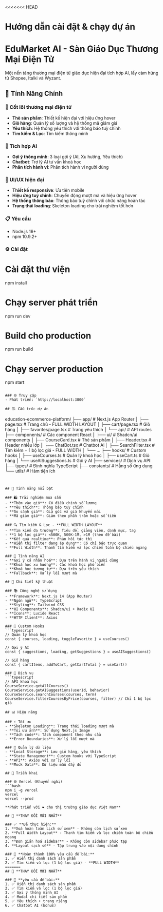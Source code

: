<<<<<<< HEAD
# Hướng dẫn cài đặt & chạy dự án
# EduMarket AI - Sàn Giáo Dục Thương Mại Điện Tử

Một nền tảng thương mại điện tử giáo dục hiện đại tích hợp AI, lấy cảm hứng từ Shopee, Italki và Wyzant.

## 🎯 Tính Năng Chính

### 🛒 **Cốt lõi thương mại điện tử**
- **Thẻ sản phẩm**: Thiết kế hiện đại với hiệu ứng hover
- **Giỏ hàng**: Quản lý số lượng và hệ thống mã giảm giá
- **Yêu thích**: Hệ thống yêu thích với thông báo tuỳ chỉnh
- **Tìm kiếm & Lọc**: Tìm kiếm thông minh

### 🤖 **Tích hợp AI**
- **Gợi ý thông minh**: 3 loại gợi ý (AI, Xu hướng, Yêu thích)
- **Chatbot**: Trợ lý AI tư vấn khoá học
- **Phân tích hành vi**: Phân tích hành vi người dùng

### 🎨 **UI/UX hiện đại**
- **Thiết kế responsive**: Ưu tiên mobile
- **Hiệu ứng tuỳ chỉnh**: Chuyển động mượt mà và hiệu ứng hover
- **Hệ thống thông báo**: Thông báo tuỳ chỉnh với chức năng hoàn tác
- **Trạng thái loading**: Skeleton loading cho trải nghiệm tốt hơn

### 📋 Yêu cầu
- Node.js 18+
- npm 10.9.2+

### ⚙️ Cài đặt

# Cài đặt thư viện
 npm install

# Chạy server phát triển
 npm run dev

# Build cho production
 npm run build

# Chạy server production
 npm start
```

### 🌐 Truy cập
- Phát triển: `http://localhost:3000`

## 🏗️ Cấu trúc dự án

```
education-ecommerce-platform/
├── app/                     # Next.js App Router
│   ├── page.tsx            # Trang chủ - FULL WIDTH LAYOUT
│   ├── cart/page.tsx       # Giỏ hàng
│   ├── favorites/page.tsx  # Trang yêu thích
│   └── api/                # API routes
├── components/             # Các component React
│   ├── ui/                 # Shadcn/ui components
│   ├── CourseCard.tsx      # Thẻ sản phẩm
│   ├── Header.tsx          # Header nhiều lớp
│   ├── ChatBot.tsx         # Chatbot AI
│   ├── SearchFilter.tsx    # Tìm kiếm + 1 bộ lọc giá - FULL WIDTH
│   └── ...
├── hooks/                  # Custom hooks
│   ├── useCourses.ts       # Quản lý khoá học
│   ├── useCart.ts          # Giỏ hàng
│   └── useAISuggestions.ts # Gợi ý AI
├── services/               # Dịch vụ API
├── types/                  # Định nghĩa TypeScript
├── constants/              # Hằng số ứng dụng
└── utils/                  # Hàm tiện ích
```


## 🛒 Tính năng nổi bật

### 🛍️ Trải nghiệm mua sắm
- **Thêm vào giỏ**: Có điều chỉnh số lượng
- **Yêu thích**: Thông báo tuỳ chỉnh
- **So sánh giá**: Giá gốc và giá khuyến mãi
- **Mã giảm giá**: Giảm theo phần trăm hoặc số tiền

### 🔍 Tìm kiếm & Lọc - **FULL WIDTH LAYOUT**
- **Tìm kiếm đa trường**: Tiêu đề, giảng viên, danh mục, tag
- **1 bộ lọc giá**: <500K, 500K-1M, >1M (theo đề bài)
- **Kết quả realtime**: Phản hồi tức thì
- **Hiển thị filter đang áp dụng**: Có chỉ báo trực quan
- **Full Width**: Thanh tìm kiếm và lọc chiếm toàn bộ chiều ngang

### 🤖 Tính năng AI
- **Gợi ý cá nhân hoá**: Dựa trên hành vi người dùng
- **Khoá học xu hướng**: Các khoá học phổ biến
- **Khoá học tương tự**: Dựa trên yêu thích
- **Fallback**: Xử lý lỗi mượt mà

## 🔧 Chi tiết kỹ thuật

### 📚 Công nghệ sử dụng
- **Framework**: Next.js 14 (App Router)
- **Ngôn ngữ**: TypeScript
- **Styling**: Tailwind CSS
- **UI Components**: Shadcn/ui + Radix UI
- **Icons**: Lucide React
- **HTTP Client**: Axios

### 🎣 Custom Hooks
```typescript
// Quản lý khoá học
const { courses, loading, toggleFavorite } = useCourses()

// Gợi ý AI
const { suggestions, loading, getSuggestions } = useAISuggestions()

// Giỏ hàng
const { cartItems, addToCart, getCartTotal } = useCart()

### 🔧 Dịch vụ
```typescript
// API khoá học
CourseService.getAllCourses()
CourseService.getAISuggestions(userId, behavior)
CourseService.searchCourses(courses, term)
CourseService.filterCoursesByPrice(courses, filter) // Chỉ 1 bộ lọc giá

## 📊 Hiệu năng

### ⚡ Tối ưu
- **Skeleton Loading**: Trạng thái loading mượt mà
- **Tối ưu ảnh**: Sử dụng Next.js Image
- **Tách code**: Tách component theo nhu cầu
- **Error Boundaries**: Xử lý lỗi mượt mà

### 💾 Quản lý dữ liệu
- **Local Storage**: Lưu giỏ hàng, yêu thích
- **State Management**: Custom hooks với TypeScript
- **API**: Axios với xử lý lỗi
- **Mock Data**: Dữ liệu mẫu đầy đủ

## 🚀 Triển khai

### 🌐 Vercel (Khuyến nghị)
```bash
npm i -g vercel
vercel
vercel --prod

**Phát triển với ❤️ cho thị trường giáo dục Việt Nam**

## 🎯 **THAY ĐỔI MỚI NHẤT**

### ✅ **Đã thực hiện:**
1. **Xoá hoàn toàn Lịch sử xem** - Không còn lịch sử xem
2. **Full Width Layout** - Thanh tìm kiếm và lọc chiếm toàn bộ chiều ngang
3. **Đơn giản hoá sidebar** - Không còn sidebar phức tạp
4. **Layout sạch sẽ** - Tập trung vào nội dung chính

### 🎯 **Hoàn thành 100% yêu cầu đề bài:**
1. ✅ Hiển thị danh sách sản phẩm
2. ✅ Tìm kiếm và lọc (1 bộ lọc giá) - **FULL WIDTH**
=======
## 🎯 **THAY ĐỔI MỚI NHẤT**

### 🎯 **yêu cầu đề bài:**
1. ✅ Hiển thị danh sách sản phẩm
2. ✅ Tìm kiếm và lọc (1 bộ lọc giá)
3. ✅ Gợi ý thông minh AI
4. ✅ Modal chi tiết sản phẩm
5. ✅ Yêu thích + trang riêng
6. ✅ Chatbot AI (bonus)
